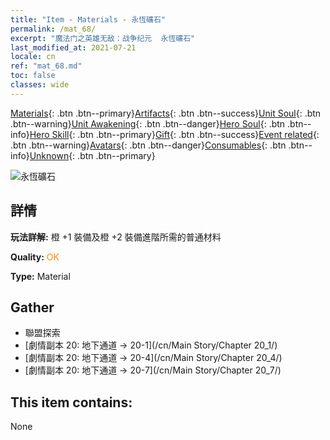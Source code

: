```yaml
---
title: "Item - Materials - 永恆礦石"
permalink: /mat_68/
excerpt: "魔法门之英雄无敌：战争纪元  永恆礦石"
last_modified_at: 2021-07-21
locale: cn
ref: "mat_68.md"
toc: false
classes: wide
---
```

 [Materials](/ItemsCN/){: .btn .btn--primary}[Artifacts](/ItemsCN/Artifacts/){: .btn .btn--success}[Unit Soul](/ItemsCN/UnitSoul/){: .btn .btn--warning}[Unit Awakening](/ItemsCN/UnitAwakening/){: .btn .btn--danger}[Hero Soul](/ItemsCN/HeroSoul/){: .btn .btn--info}[Hero Skill](/ItemsCN/HeroSkill/){: .btn .btn--primary}[Gift](/ItemsCN/Gift/){: .btn .btn--success}[Event related](/ItemsCN/Events/){: .btn .btn--warning}[Avatars](/ItemsCN/Avatars/){: .btn .btn--danger}[Consumables](/ItemsCN/Consumables/){: .btn .btn--info}[Unknown](/ItemsCN/Unknown/){: .btn .btn--primary}

 ![永恆礦石](/images/t/i_cailiao_kuangshi3.png)

## 詳情
 **玩法詳解:** 橙 +1 裝備及橙 +2 裝備進階所需的普通材料

 **Quality:** <span style="color: #FF8C00">OK</span>

 **Type:** Material

## Gather

*    聯盟探索 
*    [劇情副本 20: 地下通道 -> 20-1](/cn/Main Story/Chapter 20_1/) 
*    [劇情副本 20: 地下通道 -> 20-4](/cn/Main Story/Chapter 20_4/) 
*    [劇情副本 20: 地下通道 -> 20-7](/cn/Main Story/Chapter 20_7/) 

## This item contains:

  None

